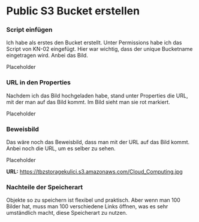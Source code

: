 
# Public S3 Bucket erstellen

### Script einfügen

Ich habe als erstes den Bucket erstellt. Unter Permissions habe ich das Script von KN-02 eingefügt. Hier war wichtig, dass der unique Bucketname eingetragen wird. Anbei das Bild. 

Placeholder

### URL in den Properties

Nachdem ich das Bild hochgeladen habe, stand unter Properties die URL, mit der man auf das Bild kommt. Im Bild sieht man sie rot markiert.  

Placeholder

### Beweisbild

Das wäre noch das Beweisbild, dass man mit der URL auf das Bild kommt. Anbei noch die URL, um es selber zu sehen. 

Placeholder

**URL:** https://tbzstoragekulici.s3.amazonaws.com/Cloud_Computing.jpg

### Nachteile der Speicherart

Objekte so zu speichern ist flexibel und praktisch. Aber wenn man 100 Bilder hat, muss man 100 verschiedene Links öffnen, was es sehr umständlich macht, diese Speicherart zu nutzen. 
